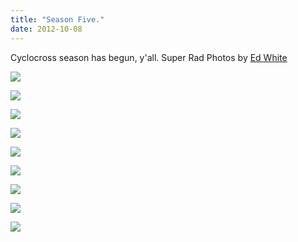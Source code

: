```yaml
---
title: "Season Five."
date: 2012-10-08
---
```


Cyclocross season has begun, y'all. Super Rad Photos by [Ed White](http://www.flickr.com/photos/ewwhite/)

![](http://farm9.staticflickr.com/8460/8067239747_cfc8412dfa_z.jpg)

![](http://farm9.staticflickr.com/8033/8067236288_35b70abca7_z.jpg)

![](http://farm9.staticflickr.com/8029/8067068327_c5bbb05486_z.jpg)

![](http://farm9.staticflickr.com/8316/8043354682_37103c9bb5_z.jpg)

![](http://farm9.staticflickr.com/8315/8042436898_86cc2d006e_z.jpg)

![](http://farm9.staticflickr.com/8312/8042382945_3962e3217f_z.jpg)

![](http://farm9.staticflickr.com/8448/7883830156_41ca0acf24_z.jpg)

![](http://farm8.staticflickr.com/7273/7872572774_872a730c29_z.jpg)

![](http://farm9.staticflickr.com/8431/7873158288_5723cdfe95_z.jpg)
